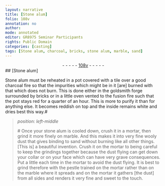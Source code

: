 ```yaml
---
layout: narrative
title: [Stone alum]
folio: 108v
annotation: no
author:
mode: annotated
editor: GR8975 Seminar Participants
rights: Public Domain
categories: [casting]
tags: [Stone alum, charcoal, bricks, stone alum, marble, sand]
---
```


 <div class="folio" align="center">- - - - - <a href="http://gallica.bnf.fr/ark:/12148/btv1b10500001g/f222.image" target="_blank">108v</a> - - - - - </div>  
## [Stone alum]

 
<span class="activity"></span><span class="material">Stone alum</span> must be reheated in a <span class="tool">pot</span> covered with a <span class="tool">tile</span> over a good <span class="material">charcoal</span> fire so that the impurities which might be in it [are] burned with that which does not burn. This is done either in the <span class="tool">goldsmith forge</span> surrounded by <span class="material">bricks</span> or in a little <span class="tool">oven</span> vented to the fusion fire such that the <span class="tool">pot</span> stays red for a quarter of an <span class="time">hour</span>. This is more to purify it than for anything else. It becomes <span class="color">reddish</span> on top and the inside remains <span class="color">white</span> and dries best this way.#
 
> *position: left-middle*
> 
> <span class="activity"></span> # Once your <span class="material">stone alum</span> is cooled down, crush it in a <span class="tool">mortar</span>, then grind it more finely on <span class="tool"><span class="material">marble</span></span>. And this makes it into very fine wooly dust that gives binding to <span class="material">sand</span> without burning like all other things. [This is] a beautiful invention. Crush it on the <span class="tool">mortar</span> to being careful to keep the grindings together because the dust flying can get down your collar or on your face which can have very grave consequences. Put a little each time in the <span class="tool">mortar</span> to avoid the dust flying. It is best to grind therefore with the <span class="tool">pestle</span> trained on the <span class="tool">mortar</span> rather than on the <span class="tool"><span class="material">marble</span></span> where it spreads and on the <span class="tool">mortar</span> it gathers [the dust] from all sides and renders it very fine and sweet to the touch.
 